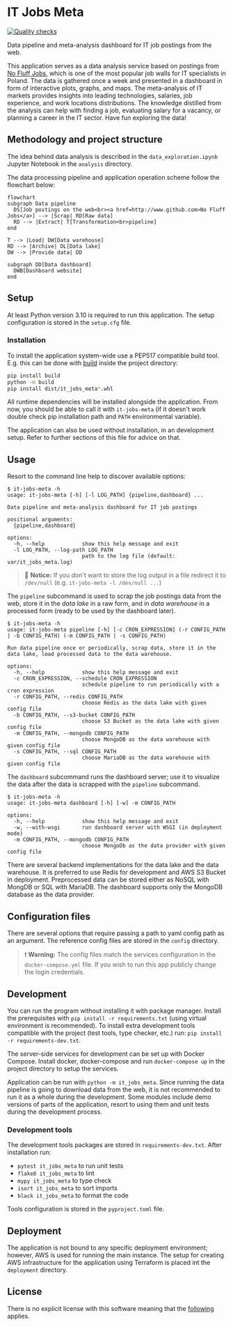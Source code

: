 # IT Jobs Meta

[![Quality checks](https://github.com/maciejzj/it-jobs-meta/actions/workflows/quality_checks.yml/badge.svg)](https://github.com/maciejzj/it-jobs-meta/actions/workflows/quality_checks.yml)

Data pipeline and meta-analysis dashboard for IT job postings from the web.

This application serves as a data analysis service based on postings from [No
Fluff Jobs](https://nofluffjobs.com), which is one of the most popular job walls
for IT specialists in Poland. The data is gathered once a week and presented in
a dashboard in form of interactive plots, graphs, and maps. The meta-analysis of
IT markets provides insights into leading technologies, salaries, job
experience, and work locations distributions. The knowledge distilled from the
analysis can help with finding a job, evaluating salary for a vacancy, or
planning a career in the IT sector. Have fun exploring the data!

## Methodology and project structure

The idea behind data analysis is described in the `data_exploration.ipynb`
Jupyter Notebook in the `analysis` directory.

The data processing pipeline and application operation scheme follow the
flowchart below:

```mermaid
flowchart
subgraph Data pipeline
  DS[Job postings on the web<br><a href=http://www.github.com>No Fluff Jobs</a>] --> |Scrap| RD[Raw data]
  RD --> |Extract| T[Transformation<br>pipeline]
end

T --> |Load| DW[Data warehouse]
RD --> |Archive| DL[Data lake]
DW --> |Provide data| DD

subgraph DD[Data dashboard]
  DWB[Dashboard website]
end

```

## Setup

At least Python version 3.10 is required to run this application. The setup
configuration is stored in the `setup.cfg` file.

### Installation

To install the application system-wide use a PEP517 compatible build tool. E.g.
this can be done with [build](https://github.com/pypa/build) inside the project
directory:

```sh
pip install build
python -m build
pip install dist/it_jobs_meta*.whl
```

All runtime dependencies will be installed alongside the application. From now,
you should be able to call it with `it-jobs-meta` (if it doesn't work double
check pip installation path and `PATH` environmental variable).

The application can also be used without installation, in an development setup.
Refer to further sections of this file for advice on that.

## Usage

Resort to the command line help to discover available options:

```
$ it-jobs-meta -h
usage: it-jobs-meta [-h] [-l LOG_PATH] {pipeline,dashboard} ...

Data pipeline and meta-analysis dashboard for IT job postings

positional arguments:
  {pipeline,dashboard}

options:
  -h, --help            show this help message and exit
  -l LOG_PATH, --log-path LOG_PATH
                        path to the log file (default: var/it_jobs_meta.log)
```

> 📝 **Notice:** If you don't want to store the log output in a file redirect it
> to `/dev/null` (e.g. `it-jobs-meta -l /dev/null ...`)

The `pipeline` subcommand is used to scrap the job postings data from the web,
store it in the *data lake* in a raw form, and in *data warehouse* in a
processed form (ready to be used by the dashboard later).

```
$ it-jobs-meta -h
usage: it-jobs-meta pipeline [-h] [-c CRON_EXPRESSION] (-r CONFIG_PATH | -b CONFIG_PATH) (-m CONFIG_PATH | -s CONFIG_PATH)

Run data pipeline once or periodically, scrap data, store it in the data lake, load processed data to the data warehouse.

options:
  -h, --help            show this help message and exit
  -c CRON_EXPRESSION, --schedule CRON_EXPRESSION
                        schedule pipeline to run periodically with a cron expression
  -r CONFIG_PATH, --redis CONFIG_PATH
                        choose Redis as the data lake with given config file
  -b CONFIG_PATH, --s3-bucket CONFIG_PATH
                        choose S3 Bucket as the data lake with given config file
  -m CONFIG_PATH, --mongodb CONFIG_PATH
                        choose MongoDB as the data warehouse with given config file
  -s CONFIG_PATH, --sql CONFIG_PATH
                        choose MariaDB as the data warehouse with given config file
```

The `dashboard` subcommand runs the dashboard server; use it to visualize the
data after the data is scrapped with the `pipeline` subcommand.

```
$ it-jobs-meta -h
usage: it-jobs-meta dashboard [-h] [-w] -m CONFIG_PATH

options:
  -h, --help            show this help message and exit
  -w, --with-wsgi       run dashboard server with WSGI (in deployment mode)
  -m CONFIG_PATH, --mongodb CONFIG_PATH
                        choose MongoDb as the data provider with given config file
```

There are several backend implementations for the data lake and the data
warehouse. It is preferred to use Redis for development and AWS S3 Bucket in
deployment. Preprocessed data can be stored either as NoSQL with MongDB or SQL
with MariaDB. The dashboard supports only the MongoDB database as the data
provider.

## Configuration files

There are several options that require passing a path to yaml config path as an
argument. The reference config files are stored in the `config` directory.

> ❗️ **Warning:** The config files match the services configuration in the
> `docker-compose.yml` file. If you wish to run this app publicly change the
> login credentials.

## Development

You can run the program without installing it with package manager. Install the
prerequisites with `pip install -r requirements.txt` (using virtual environment
is recommended). To install extra development tools compatible with the project
(test tools, type checker, etc.) run: `pip install -r requirements-dev.txt`.

The server-side services for development can be set up with Docker Compose.
Install docker, docker-compose and run `docker-compose up` in the project
directory to setup the services.

Application can be run with `python -m it_jobs_meta`. Since running the data
pipeline is going to download data from the web, it is not recommended to
run it as a whole during the development. Some modules include demo versions of
parts of the application, resort to using them and unit tests during the
development process.

### Development tools

The development tools packages are stored in `requirements-dev.txt`. After
installation run:

* `pytest it_jobs_meta` to run unit tests
* `flake8 it_jobs_meta` to lint
* `mypy it_jobs_meta` to type check
* `isort it_jobs_meta` to sort imports
* `black it_jobs_meta` to format the code

Tools configuration is stored in the `pyproject.toml` file.

## Deployment

The application is not bound to any specific deployment environment; however,
AWS is used for running the main instance. The setup for creating AWS
infrastructure for the application using Terraform is placed int the
`deployment` directory. 

## License

There is no explicit license with this software meaning that the
[following](https://choosealicense.com/no-permission/) applies.
